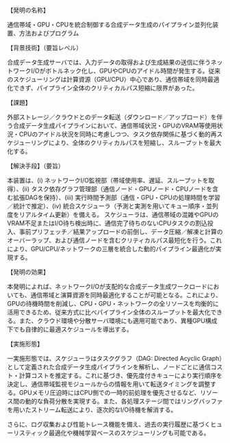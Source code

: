 【発明の名称】

通信帯域・GPU・CPUを統合制御する合成データ生成のパイプライン並列化装置、方法およびプログラム

【背景技術】（要旨レベル）

合成データ生成サーバでは、入力データの取得および生成結果の送信に伴うネットワークI/Oがボトルネック化し、GPUやCPUのアイドル時間が発生する。従来のスケジューリングは計算資源（GPU/CPU）中心であり、通信帯域を同時最適化できず、パイプライン全体のクリティカルパス短縮に限界があった。

【課題】

外部ストレージ／クラウドとのデータ転送（ダウンロード／アップロード）を伴う合成データ生成パイプラインにおいて、通信帯域状況・GPUのVRAM等使用状況・CPUのアイドル状況を同時に考慮しつつ、タスク依存関係に基づく動的再スケジューリングにより、全体のクリティカルパスを短縮し、スループットを最大化する。

【解決手段】（要旨）

本装置は、(i) ネットワークI/O監視部（帯域使用率、遅延、スループットを取得）、(ii) タスク依存グラフ管理部（通信ノード・GPUノード・CPUノードを含む拡張DAGを保持）、(iii) 実行時間予測部（通信・GPU・CPUの処理時間を学習／統計で推定）、(iv) 統合スケジューラ（予測と実測を用いてキュー順序・並列度をリアルタイム更新）を備える。
スケジューラは、通信帯域の混雑やGPUのVRAM不足またはI/O待ち検出時に、通信完了待ちのないCPUタスクの割込投入、事前プリフェッチ／結果アップロードの前倒し、データ圧縮／解凍と計算のオーバーラップ、および通信ノードを含むクリティカルパス最短化を行う。これにより、GPU/CPU/ネットワークの三層を統合した動的パイプライン最適化が実現する。

【発明の効果】

本発明によれば、ネットワークI/Oが支配的な合成データ生成ワークロードにおいても、通信帯域と演算資源を同時最適化することが可能となる。これにより、GPUの待機時間を削減し、CPU・GPU・ネットワークの全リソースを均衡的に活用できるため、従来方式に比べパイプライン全体のスループットを最大化できる。また、クラウド環境や分散サーバ環境にも適用可能であり、異種GPU構成下でも自律的に最適スケジュールを導出する。

【実施形態】

一実施形態では、スケジューラはタスクグラフ（DAG: Directed Acyclic Graph）として定義された合成データ生成パイプラインを解析し、ノードごとに通信コスト・計算コストを推定する。これに基づき、優先度付きキューにより実行順序を決定し、通信帯域監視モジュールからの情報を用いて転送タイミングを調整する。GPUメモリ圧迫時にはCPU側での一時的前処理を優先させるなど、リソース間の動的な負荷分散を実現する。また、各処理ステージ間ではリングバッファを用いたストリーム転送により、逐次的なI/O待機を解消する。

さらに、ログ収集および性能トレース機能を備え、過去の実行履歴に基づくヒューリスティック最適化や機械学習ベースのスケジューリングも可能である。